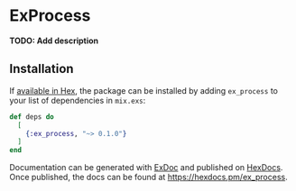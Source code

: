 # ExProcess

**TODO: Add description**

## Installation

If [available in Hex](https://hex.pm/docs/publish), the package can be installed
by adding `ex_process` to your list of dependencies in `mix.exs`:

```elixir
def deps do
  [
    {:ex_process, "~> 0.1.0"}
  ]
end
```

Documentation can be generated with [ExDoc](https://github.com/elixir-lang/ex_doc)
and published on [HexDocs](https://hexdocs.pm). Once published, the docs can
be found at <https://hexdocs.pm/ex_process>.

